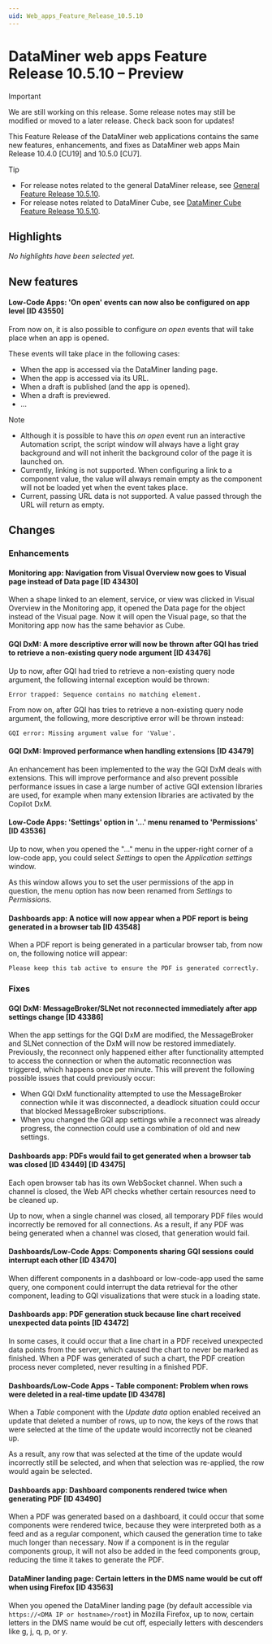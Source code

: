 ```yaml
---
uid: Web_apps_Feature_Release_10.5.10
---
```


# DataMiner web apps Feature Release 10.5.10 – Preview

> [!IMPORTANT]
> We are still working on this release. Some release notes may still be modified or moved to a later release. Check back soon for updates!

This Feature Release of the DataMiner web applications contains the same new features, enhancements, and fixes as DataMiner web apps Main Release 10.4.0 [CU19] and 10.5.0 [CU7].

> [!TIP]
>
> - For release notes related to the general DataMiner release, see [General Feature Release 10.5.10](xref:General_Feature_Release_10.5.10).
> - For release notes related to DataMiner Cube, see [DataMiner Cube Feature Release 10.5.10](xref:Cube_Feature_Release_10.5.10).

## Highlights

*No highlights have been selected yet.*

## New features

#### Low-Code Apps: 'On open' events can now also be configured on app level [ID 43550]

<!-- 10.4.0 [CU19] / MR 10.5.0 [CU7] - FR 10.5.10 -->

From now on, it is also possible to configure *on open* events that will take place when an app is opened.

These events will take place in the following cases:

- When the app is accessed via the DataMiner landing page.
- When the app is accessed via its URL.
- When a draft is published (and the app is opened).
- When a draft is previewed.
- ...

> [!NOTE]
>
>- Although it is possible to have this *on open* event run an interactive Automation script, the script window will always have a light gray background and will not inherit the background color of the page it is launched on.
>- Currently, linking is not supported. When configuring a link to a component value, the value will always remain empty as the component will not be loaded yet when the event takes place.
>- Current, passing URL data is not supported. A value passed through the URL will return as empty.

## Changes

### Enhancements

#### Monitoring app: Navigation from Visual Overview now goes to Visual page instead of Data page [ID 43430]

<!-- 10.4.0 [CU19] / MR 10.5.0 [CU7] - FR 10.5.10 -->

When a shape linked to an element, service, or view was clicked in Visual Overview in the Monitoring app, it opened the Data page for the object instead of the Visual page. Now it will open the Visual page, so that the Monitoring app now has the same behavior as Cube.

#### GQI DxM: A more descriptive error will now be thrown after GQI has tried to retrieve a non-existing query node argument [ID 43476]

<!-- MR 10.5.0 [CU7] - FR 10.5.10 -->

Up to now, after GQI had tried to retrieve a non-existing query node argument, the following internal exception would be thrown:

`Error trapped: Sequence contains no matching element.`

From now on, after GQI has tries to retrieve a non-existing query node argument, the following, more descriptive error will be thrown instead:

`GQI error: Missing argument value for 'Value'.`

#### GQI DxM: Improved performance when handling extensions [ID 43479]

<!-- MR 10.5.0 [CU7] - FR 10.5.10 -->

An enhancement has been implemented to the way the GQI DxM deals with extensions. This will improve performance and also prevent possible performance issues in case a large number of active GQI extension libraries are used, for example when many extension libraries are activated by the Copilot DxM.

#### Low-Code Apps: 'Settings' option in '...' menu renamed to 'Permissions' [ID 43536]

<!-- 10.4.0 [CU19] / MR 10.5.0 [CU7] - FR 10.5.10 -->

Up to now, when you opened the "..." menu in the upper-right corner of a low-code app, you could select *Settings* to open the *Application settings* window.

As this window allows you to set the user permissions of the app in question, the menu option has now been renamed from *Settings* to *Permissions*.

#### Dashboards app: A notice will now appear when a PDF report is being generated in a browser tab [ID 43548]

<!-- 10.4.0 [CU19] / MR 10.5.0 [CU7] - FR 10.5.10 -->

When a PDF report is being generated in a particular browser tab, from now on, the following notice will appear:

`Please keep this tab active to ensure the PDF is generated correctly.`

### Fixes

#### GQI DxM: MessageBroker/SLNet not reconnected immediately after app settings change [ID 43386]

<!-- MR 10.5.0 [CU7] - FR 10.5.10 -->

When the app settings for the GQI DxM are modified, the MessageBroker and SLNet connection of the DxM will now be restored immediately. Previously, the reconnect only happened either after functionality attempted to access the connection or when the automatic reconnection was triggered, which happens once per minute. This will prevent the following possible issues that could previously occur:

- When GQI DxM functionality attempted to use the MessageBroker connection while it was disconnected, a deadlock situation could occur that blocked MessageBroker subscriptions.
- When you changed the GQI app settings while a reconnect was already progress, the connection could use a combination of old and new settings.

#### Dashboards app: PDFs would fail to get generated when a browser tab was closed [ID 43449] [ID 43475]

<!-- MR 10.4.0 [CU19] / 10.5.0 [CU7] - FR 10.5.10 - note that 43475 reverts the RN in 10.4.0 CU18/10.5.0 CU6/10.5.9, and it was then added again in the current versions without a separate record -->

Each open browser tab has its own WebSocket channel. When such a channel is closed, the Web API checks whether certain resources need to be cleaned up.

Up to now, when a single channel was closed, all temporary PDF files would incorrectly be removed for all connections. As a result, if any PDF was being generated when a channel was closed, that generation would fail.

#### Dashboards/Low-Code Apps: Components sharing GQI sessions could interrupt each other [ID 43470]

<!-- 10.4.0 [CU19] / MR 10.5.0 [CU7] - FR 10.5.10 -->

When different components in a dashboard or low-code-app used the same query, one component could interrupt the data retrieval for the other component, leading to GQI visualizations that were stuck in a loading state.

#### Dashboards app: PDF generation stuck because line chart received unexpected data points [ID 43472]

<!-- 10.4.0 [CU19] / MR 10.5.0 [CU7] - FR 10.5.10 -->

In some cases, it could occur that a line chart in a PDF received unexpected data points from the server, which caused the chart to never be marked as finished. When a PDF was generated of such a chart, the PDF creation process never completed, never resulting in a finished PDF.

#### Dashboards/Low-Code Apps - Table component: Problem when rows were deleted in a real-time update [ID 43478]

<!-- 10.4.0 [CU19] / MR 10.5.0 [CU7] - FR 10.5.10 -->

When a *Table* component with the *Update data* option enabled received an update that deleted a number of rows, up to now, the keys of the rows that were selected at the time of the update would incorrectly not be cleaned up.

As a result, any row that was selected at the time of the update would incorrectly still be selected, and when that selection was re-applied, the row would again be selected.

#### Dashboards app: Dashboard components rendered twice when generating PDF [ID 43490]

<!-- 10.4.0 [CU19] / MR 10.5.0 [CU7] - FR 10.5.10 -->

When a PDF was generated based on a dashboard, it could occur that some components were rendered twice, because they were interpreted both as a feed and as a regular component, which caused the generation time to take much longer than necessary. Now if a component is in the regular components group, it will not also be added in the feed components group, reducing the time it takes to generate the PDF.

#### DataMiner landing page: Certain letters in the DMS name would be cut off when using Firefox [ID 43563]

<!-- 10.4.0 [CU19] / MR 10.5.0 [CU7] - FR 10.5.10 -->

When you opened the DataMiner landing page (by default accessible via `https://<DMA IP or hostname>/root`) in Mozilla Firefox, up to now, certain letters in the DMS name would be cut off, especially letters with descenders like g, j, q, p, or y.
